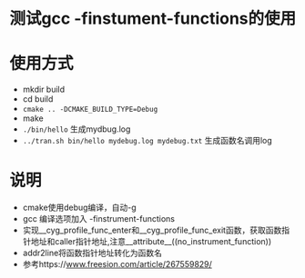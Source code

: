 
# 测试gcc -finstument-functions的使用 

# 使用方式
  * mkdir build
  * cd build
  * `cmake .. -DCMAKE_BUILD_TYPE=Debug`
  * make
  * `./bin/hello` 生成mydbug.log
  * `../tran.sh bin/hello mydebug.log mydebug.txt` 生成函数名调用log 

# 说明
  * cmake使用debug编译，自动-g
  * gcc 编译选项加入 -finstrument-functions
  * 实现__cyg_profile_func_enter和__cyg_profile_func_exit函数，获取函数指针地址和caller指针地址,注意__attribute__((no_instrument_function))
  * addr2line将函数指针地址转化为函数名
  * 参考https://www.freesion.com/article/267559829/

